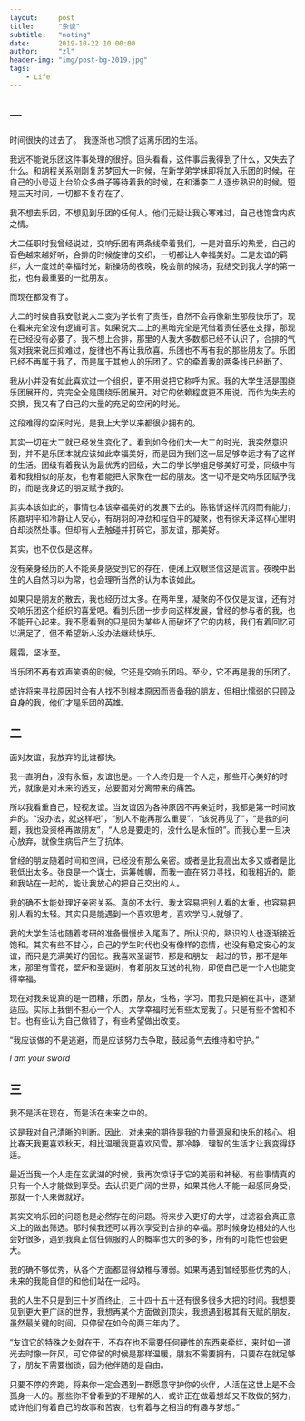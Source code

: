 ```yaml
---
layout:     post
title:      "杂谈"
subtitle:   "noting"
date:       2019-10-22 10:00:00
author:     "zl"
header-img: "img/post-bg-2019.jpg"
tags:
    - Life
---
```



## 一

时间很快的过去了。
我逐渐也习惯了远离乐团的生活。

我远不能说乐团这件事处理的很好。回头看看，这件事后我得到了什么，又失去了什么。和胡程关系刚刚复苏梦回大一时候，在新学弟学妹即将加入乐团的时候，在自己的小号迈上台阶众多曲子等待着我的时候，在和潘李二人逐步熟识的时候。短短三天时间，一切都不复存在了。

我不想去乐团，不想见到乐团的任何人。他们无疑让我心寒难过，自己也饱含内疚之情。

大二任职时我曾经说过，交响乐团有两条线牵着我们，一是对音乐的热爱，自己的音色越来越好听，合排的时候旋律的交织，一切都让人幸福美好。二是友谊的羁绊，大一度过的幸福时光，新操场的夜晚，晚会前的候场，我结交到我大学的第一批，也有最重要的一批朋友。

而现在都没有了。

大二的时候自我安慰说大二变为学长有了责任，自然不会再像新生那般快乐了。现在看来完全没有逻辑可言。如果说大二上的黑暗完全是凭借着责任感在支撑，那现在已经没有必要了。我不想上合排，那里的人我大多数都已经不认识了，合排的气氛对我来说压抑难过，旋律也不再让我欣喜。乐团也不再有我的那些朋友了。乐团已经不再属于我了，而是属于其他人的乐团了。它的牵着我的两条线已经断了。

我从小并没有如此喜欢过一个组织，更不用说把它称呼为家。我的大学生活是围绕乐团展开的，完完全全是围绕乐团展开。对它的依赖程度更不用说。而作为失去的交换，我又有了自己的大量的充足的空闲的时光。

这段难得的空闲时光，是我上大学以来都很少拥有的。

其实一切在大二就已经发生变化了。看到如今他们大一大二的时光，我突然意识到，并不是乐团本就应该如此幸福美好，而是因为我们这一届足够幸运才有了这样的生活。团级有着我认为最优秀的团级，大二的学长学姐足够美好可爱，同级中有着和我相似的朋友，也有着能把大家聚在一起的朋友。这一切不是交响乐团赋予我的，而是我身边的朋友赋予我的。

其实本该如此的，事情也本该幸福美好的发展下去的。陈铭忻这样沉闷而有能力，陈嘉玥平和冷静让人安心，有胡羽的冲劲和程伯平的凝聚，也有徐天泽这样心里明白却淡然处事。但却有人去触碰并打碎它，那友谊，那美好。

其实，也不仅仅是这样。

没有亲身经历的人不能亲身感受到它的存在，便闭上双眼坚信这是谎言。夜晚中出生的人自然习以为常，也会理所当然的认为本该如此。

如果只是朋友的散去，我也经历过太多。在两年里，凝聚的不仅仅是友谊，还有对交响乐团这个组织的喜爱吧。看到乐团一步步向这样发展，曾经的参与者的我，也不能开心起来。我不愿看到的只是因为某些人而破坏了它的内核，我们有着回忆可以满足了，但不希望新人没办法继续快乐。

履霜，坚冰至。

当乐团不再有欢声笑语的时候，它还是交响乐团吗。至少，它不再是我的乐团了。

或许将来寻找原因时会有人找不到根本原因而责备我的朋友，但相比懦弱的只顾及自身的我，他们才是乐团的英雄。


## 二

面对友谊，我放弃的比谁都快。

我一直明白，没有永恒，友谊也是。一个人终归是一个人走，那些开心美好的时光，就像是对未来的透支，总要面对分离带来的痛苦。

所以我看重自己，轻视友谊。当友谊因为各种原因不再亲近时，我都是第一时间放弃的。“没办法，就这样吧”，“别人不能再那么重要”，“该说再见了”，“是我的问题，我也没资格再做朋友”，“人总是要走的，没什么是永恒的”。而我心里一旦决心放弃，就像生病后产生了抗体。

曾经的朋友随着时间和空间，已经没有那么亲密。或者是比我高出太多又或者是比我低出太多。张良是一个谋士，运筹帷幄，而我一直在努力寻找，和我相近的，能和我站在一起的，能让我放心的把自己交出的人。

我的确不太能处理好亲密关系。真的不太行。我太容易把别人看的太重，也容易把别人看的太轻。其实只是能遇到一个喜欢思考，喜欢学习人就够了。

我的大学生活也随着考研的准备慢慢步入尾声了。所认识的，熟识的人也逐渐接近饱和。其实有些不甘心，自己的学生时代也没有像样的恋情，也没有稳定安心的友谊，而只是充满美好的回忆。我喜欢圣诞节，那是和朋友一起过的节，那不是年末，那里有雪花，壁炉和圣诞树，有着朋友互送的礼物，即便自己是一个人也能变得幸福。

现在对我来说真的是一团糟，乐团，朋友，性格，学习。而我只是躺在其中，逐渐适应。实际上我倒不担心一个人，大学幸福时光有些太宠我了。只是有些不舍和不甘。也有些认为自己做错了，有些希望做出改变。

“我应该做的不是逃避，而是应该努力去争取，鼓起勇气去维持和守护。”

*I am your sword*


## 三

我不是活在现在，而是活在未来之中的。

这是我对自己清晰的判断。因此，对未来的期待是我的力量源泉和快乐的核心。相比春天我更喜欢秋天，相比温暖我更喜欢风雪。那冷静，理智的生活才让我变得舒适。

最近当我一个人走在玄武湖的时候，我再次惊讶于它的美丽和神秘。有些事情真的只有一个人才能做到享受。去认识更广阔的世界，如果其他人不能一起感同身受，那就一个人来做就好。

其实交响乐团的问题也是必然存在的问题。将来步入更好的大学，过滤器会真正意义上的做出筛选。那时候我还可以再次享受到合排的幸福。那时候身边相处的人也会好很多，遇到我真正信任佩服的人的概率也大的多的多，所有的可能性也会更大。

我的确不够优秀，从各个方面都显得幼稚与薄弱。如果再遇到曾经那些优秀的人，未来的我能自信的和他们站在一起吗。

我的人生不只是到三十岁而终止，三十四十五十还有很多很多大把的时间。我想要见到更大更广阔的世界，我想再某个方面做到顶尖，我想遇到极其有天赋的朋友。虽然最关键的时间，只停留在如今的两三年内了。

“友谊它的特殊之处就在于，不存在也不需要任何硬性的东西来牵绊，来时如一道光去时像一阵风，可它停留的时候是那样温暖，朋友不需要拥有，只要存在就足够了，朋友不需要枷锁，因为他伴随的是自由。

只要不停的奔跑，将来你一定会遇到一群愿意守护你的伙伴，人活在这世上是不会孤身一人的。那些你不曾看到的不理解的人，或许正在做着想却又不敢做的努力，或许他们有着自己的故事和苦衷，也有着与之相当的有趣与梦想。”






